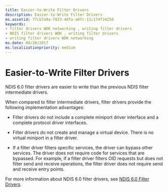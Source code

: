 ```yaml
---
title: Easier-to-Write Filter Drivers
description: Easier-to-Write Filter Drivers
ms.assetid: 77cb7a9a-f823-4dfa-a0fc-11c174f34250
keywords:
- filter drivers WDK networking , writing filter drivers
- NDIS filter drivers WDK , writing filter drivers
- writing filter drivers WDK networking
ms.date: 04/20/2017
ms.localizationpriority: medium
---
```


# Easier-to-Write Filter Drivers





NDIS 6.0 filter drivers are easier to write than the previous NDIS filter intermediate drivers.

When compared to filter intermediate drivers, filter drivers provide the following implementation advantages:

-   Filter drivers do not include a complete miniport driver interface and a complete protocol driver interfaces.

-   Filter drivers do not create and manage a virtual device. There is no virtual miniport in a filter driver.

-   If a filter driver filters specific services, the driver can bypass other services. The driver does not require code for services that are bypassed. For example, if a filter driver filters OID requests but does not filter send and receive operations, the filter driver does not require send and receive entry points.

For more information about NDIS 6.0 filter drivers, see [NDIS 6.0 Filter Drivers](ndis-filter-drivers.md).

 

 





